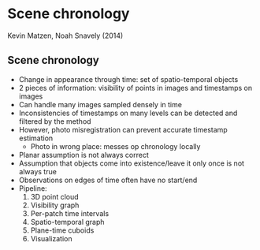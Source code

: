 # Scene chronology
Kevin Matzen, Noah Snavely (2014)

## Scene chronology
- Change in appearance through time: set of spatio-temporal objects
- 2 pieces of information: visibility of points in images and timestamps on images
- Can handle many images sampled densely in time
- Inconsistencies of timestamps on many levels can be detected and filtered by the method
- However, photo misregistration can prevent accurate timestamp estimation
	- Photo in wrong place: messes op chronology locally
- Planar assumption is not always correct
- Assumption that objects come into existence/leave it only once is not always true
- Observations on edges of time often have no start/end
- Pipeline:
	1. 3D point cloud
	2. Visibility graph
	3. Per-patch time intervals
	4. Spatio-temporal graph
	5. Plane-time cuboids
	6. Visualization
